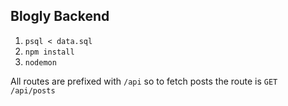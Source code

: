## Blogly Backend

1.  `psql < data.sql`
2.  `npm install`
3.  `nodemon`

All routes are prefixed with `/api` so to fetch posts the route is `GET /api/posts`
